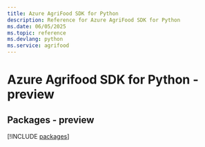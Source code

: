 ```yaml
---
title: Azure AgriFood SDK for Python
description: Reference for Azure AgriFood SDK for Python
ms.date: 06/05/2025
ms.topic: reference
ms.devlang: python
ms.service: agrifood
---
```

# Azure Agrifood SDK for Python - preview
## Packages - preview
[!INCLUDE [packages](agrifood-index.md)]